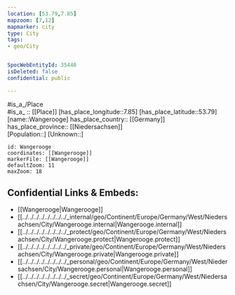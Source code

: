 ```yaml
---
location: [53.79,7.85] 
mapzoom: [7,12] 
mapmarker: city 
type: City
tags:
- geo/City


SpocWebEntityId: 35440
isDeleted: false
confidential: public

---
```

#is_a_/Place  
#is_a_ :: [[Place]] 
[has_place_longitude::7.85] 
[has_place_latitude::53.79] 
[name::Wangerooge] 
has_place_country:: [[Germany]]  
has_place_province:: [[Niedersachsen]]  
[Population::] 
[Unknown::] 


```leaflet
id: Wangerooge
coordinates: [[Wangerooge]] 
markerFile: [[Wangerooge]] 
defaultZoom: 11 
maxZoom: 18
```


## Confidential Links & Embeds: 
- [[Wangerooge|Wangerooge]]  
- [[../../../../../../../../_internal/geo/Continent/Europe/Germany/West/Niedersachsen/City/Wangerooge.internal|Wangerooge.internal]] 
- [[../../../../../../../../_protect/geo/Continent/Europe/Germany/West/Niedersachsen/City/Wangerooge.protect|Wangerooge.protect]] 
- [[../../../../../../../../_private/geo/Continent/Europe/Germany/West/Niedersachsen/City/Wangerooge.private|Wangerooge.private]] 
- [[../../../../../../../../_personal/geo/Continent/Europe/Germany/West/Niedersachsen/City/Wangerooge.personal|Wangerooge.personal]] 
- [[../../../../../../../../_secret/geo/Continent/Europe/Germany/West/Niedersachsen/City/Wangerooge.secret|Wangerooge.secret]] 
